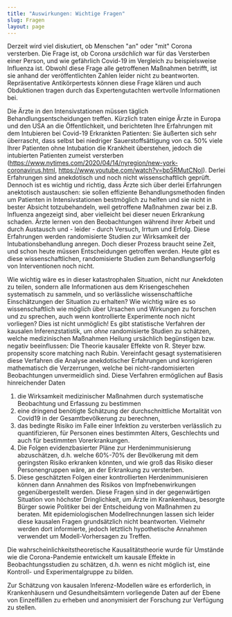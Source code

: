 ```yaml
---
title: "Auswirkungen: Wichtige Fragen"
slug: Fragen
layout: page
---
```

Derzeit wird viel diskutiert, ob Menschen "an" oder "mit" Corona versterben.
Die Frage ist, ob Corona *ursächlich* war für das Versterben einer Person, und wie gefährlich Covid-19 im Vergleich zu beispielsweise Influenza ist.
Obwohl diese Frage alle getroffenen Maßnahmen betrifft, ist sie anhand der veröffentlichten Zahlen leider nicht zu beantworten.
Repräsentative Antikörpertests können diese Frage klären und auch Obduktionen tragen durch das Expertengutachten wertvolle Informationen bei.

Die Ärzte in den Intensivstationen müssen täglich Behandlungsentscheidungen treffen.
Kürzlich traten einige Ärzte in Europa und den USA an die Öffentlichkeit, und berichteten Ihre Erfahrungen mit dem Intubieren bei Covid-19 Erkrankten Patienten:
Sie äußerten sich sehr überrascht, dass selbst bei niedriger Sauerstoffsättigung von ca. 50% viele Ihrer Patienten ohne Intubation die Krankheit überstehen, jedoch die intubierten Patienten zumeist versterben
(https://www.nytimes.com/2020/04/14/nyregion/new-york-coronavirus.html, https://www.youtube.com/watch?v=bp5RMutCNoI).
Derlei Erfahrungen sind anekdotisch und noch nicht wissenschaftlich geprüft.
Dennoch ist es wichtig und richtig, dass Ärzte sich über derlei Erfahrungen anektotisch austauschen:
sie sollen effiziente Behandlungsmethoden finden um Patienten in Intensivstationen bestmöglich zu helfen und sie nicht in bester Absicht totzubehandeln, weil getroffene Maßnahmen zwar bei z.B. Influenza angezeigt sind, aber vielleicht bei dieser neuen Erkrankung schaden.
Ärzte lernen von den Beobachtungen während ihrer Arbeit und durch Austausch und - leider - durch Versuch, Irrtum und Erfolg.
Diese Erfahrungen werden randomisierte Studien zur Wirksamkeit der Intubationsbehandlung anregen.
Doch dieser Prozess braucht seine Zeit, und schon heute müssen Entscheidungen getroffen werden.
Heute gibt es diese wissenschaftlichen, randomisierte Studien zum Behandlungserfolg von Interventionen noch nicht.

Wie wichtig wäre es in dieser katastrophalen Situation, nicht nur Anekdoten zu teilen, sondern alle Informationen aus dem Krisengeschehen systematisch zu sammeln, und so verlässliche wissenschaftliche Einschätzungen der Situation zu erhalten?
Wie wichtig wäre es so wissenschaftlich wie möglich über Ursachen und Wirkungen zu forschen und zu sprechen,  auch wenn kontrollierte Experimente noch nicht vorliegen?
Dies ist nicht unmöglich!
Es gibt statistische Verfahren der kausalen Inferenzstatistik, um *ohne* randomisierte Studien zu schätzen, welche medizinischen Maßnahmen Heilung ursächlich begünstigen bzw. negativ beeinflussen:
Die Theorie kausaler Effekte von R. Steyer bzw. propensity score matching nach Rubin.
Vereinfacht gesagt systematisieren diese Verfahren die Analyse anekdotischer Erfahrungen und korrigieren mathematisch die Verzerrungen, welche bei nicht-randomisierten Beobachtungen unvermeidlich sind.
Diese Verfahren ermöglichen auf Basis hinreichender Daten 
1. die Wirksamkeit medizinischer Maßnahmen durch systematische Beobachtung und Erfassung zu bestimmen
3. eine dringend benötigte Schätzung der durchschnittliche Mortalität von Covid19 in der Gesamtbevölkerung zu berechnen,
4. das bedingte Risiko im Falle einer Infektion zu versterben verlässlich zu quantifizieren, für Personen eines bestimmten Alters, Geschlechts und auch für bestimmten Vorerkrankungen.
5. Die Folgen evidenzbasierter Pläne zur Herdenimmunisierung abzuschätzen, d.h. welche 60%-70% der Bevölkerung mit dem geringsten Risiko erkranken könnten, und wie groß das Risiko dieser Personengruppen wäre, an der Erkrankung zu versterben.
6. Diese geschätzten Folgen einer kontrollierten Herdenimmunisieren können dann Annahmen des Risikos von Impfnebenwirkungen gegenübergestellt werden.
Diese Fragen sind in der gegenwärtigen Situation von höchster Dringlichkeit, um Ärzte im Krankenhaus, besorgte Bürger sowie Politiker bei der Entscheidung von Maßnahmen zu beraten.
Mit epidemiologischen Modellrechnungen lassen sich leider diese kausalen Fragen grundsätzlich nicht beantworten.
Vielmehr werden dort informierte, jedoch letztlich hypothetische Annahmen verwendet um Modell-Vorhersagen zu Treffen.


Die wahrscheinlichkeitstheoretische Kausalitätstheorie wurde für Umstände wie die Corona-Pandemie entwickelt um kausale Effekte in Beobachtungsstudien zu schätzen, d.h. wenn es nicht möglich ist, eine Kontroll- und Experimentalgruppe zu bilden.
 <!-- erlaubt es auf Basis nicht experimentell und randomisiert erhobener Daten ursächliche Effekte zu schätzen.Sie  -->
 <!-- , beispielsweise aus ethischen oder ökonomischen Gründen. -->
Zur Schätzung von kausalen Inferenz-Modellen wäre es erforderlich, in Krankenhäusern und Gesundheitsämtern vorliegende Daten auf der Ebene von Einzelfällen zu erheben und anonymisiert der Forschung zur Verfügung zu stellen.



